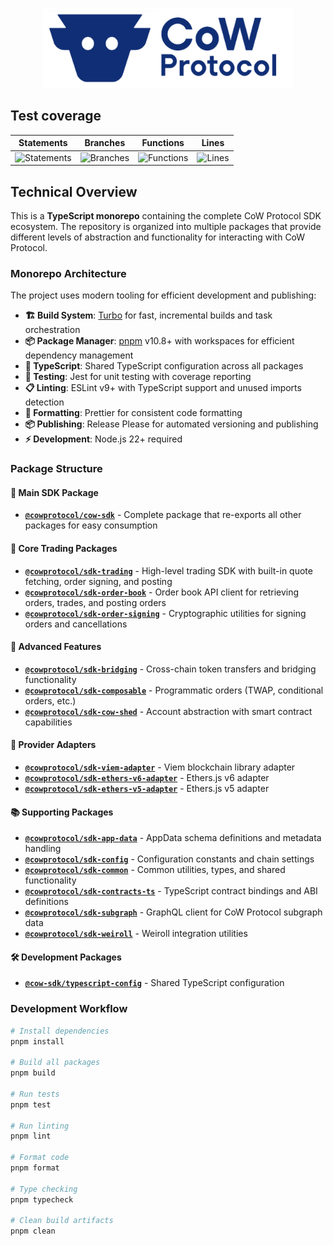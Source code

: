 <p align="center">
  <img width="400" src="https://github.com/cowprotocol/cow-sdk/raw/main/docs/images/CoW.png" />
</p>

## Test coverage

| Statements                                                                                 | Branches                                                                       | Functions                                                                                | Lines                                                                            |
| ------------------------------------------------------------------------------------------ | ------------------------------------------------------------------------------ | ---------------------------------------------------------------------------------------- | -------------------------------------------------------------------------------- |
| ![Statements](https://img.shields.io/badge/statements-94.77%25-brightgreen.svg?style=flat) | ![Branches](https://img.shields.io/badge/branches-76.78%25-red.svg?style=flat) | ![Functions](https://img.shields.io/badge/functions-97.43%25-brightgreen.svg?style=flat) | ![Lines](https://img.shields.io/badge/lines-97.67%25-brightgreen.svg?style=flat) |

## Technical Overview

This is a **TypeScript monorepo** containing the complete CoW Protocol SDK ecosystem. The repository is organized into multiple packages that provide different levels of abstraction and functionality for interacting with CoW Protocol.

### Monorepo Architecture

The project uses modern tooling for efficient development and publishing:
- **🏗️ Build System**: [Turbo](https://turbo.build/) for fast, incremental builds and task orchestration
- **📦 Package Manager**: [pnpm](https://pnpm.io/) v10.8+ with workspaces for efficient dependency management
- **🔧 TypeScript**: Shared TypeScript configuration across all packages
- **🧪 Testing**: Jest for unit testing with coverage reporting
- **📋 Linting**: ESLint v9+ with TypeScript support and unused imports detection
- **🎨 Formatting**: Prettier for consistent code formatting
- **📦 Publishing**: Release Please for automated versioning and publishing
- **⚡ Development**: Node.js 22+ required

### Package Structure

#### 🎯 Main SDK Package
- **[`@cowprotocol/cow-sdk`](packages/sdk/README.md)** - Complete package that re-exports all other packages for easy consumption

#### 🔧 Core Trading Packages
- **[`@cowprotocol/sdk-trading`](packages/trading/README.md)** - High-level trading SDK with built-in quote fetching, order signing, and posting
- **[`@cowprotocol/sdk-order-book`](packages/order-book/README.md)** - Order book API client for retrieving orders, trades, and posting orders
- **[`@cowprotocol/sdk-order-signing`](packages/order-signing/README.md)** - Cryptographic utilities for signing orders and cancellations

#### 🌉 Advanced Features
- **[`@cowprotocol/sdk-bridging`](packages/bridging/README.md)** - Cross-chain token transfers and bridging functionality
- **[`@cowprotocol/sdk-composable`](packages/composable/README.md)** - Programmatic orders (TWAP, conditional orders, etc.)
- **[`@cowprotocol/sdk-cow-shed`](packages/cow-shed/README.md)** - Account abstraction with smart contract capabilities

#### 🔌 Provider Adapters
- **[`@cowprotocol/sdk-viem-adapter`](packages/providers/viem-adapter/README.md)** - Viem blockchain library adapter
- **[`@cowprotocol/sdk-ethers-v6-adapter`](packages/providers/ether-v6-adapter/README.md)** - Ethers.js v6 adapter
- **[`@cowprotocol/sdk-ethers-v5-adapter`](packages/providers/ether-v5-adapter/README.md)** - Ethers.js v5 adapter

#### 📚 Supporting Packages
- **[`@cowprotocol/sdk-app-data`](packages/app-data/README.md)** - AppData schema definitions and metadata handling
- **[`@cowprotocol/sdk-config`](packages/config/README.md)** - Configuration constants and chain settings
- **[`@cowprotocol/sdk-common`](packages/common/README.md)** - Common utilities, types, and shared functionality
- **[`@cowprotocol/sdk-contracts-ts`](packages/contracts-ts/README.md)** - TypeScript contract bindings and ABI definitions
- **[`@cowprotocol/sdk-subgraph`](packages/subgraph/README.md)** - GraphQL client for CoW Protocol subgraph data
- **[`@cowprotocol/sdk-weiroll`](packages/weiroll/README.md)** - Weiroll integration utilities

#### 🛠️ Development Packages
- **[`@cow-sdk/typescript-config`](packages/typescript-config)** - Shared TypeScript configuration

### Development Workflow

```bash
# Install dependencies
pnpm install

# Build all packages
pnpm build

# Run tests
pnpm test

# Run linting
pnpm lint

# Format code
pnpm format

# Type checking
pnpm typecheck

# Clean build artifacts
pnpm clean
```

